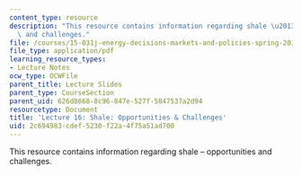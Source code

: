 ```yaml
---
content_type: resource
description: "This resource contains information regarding shale \u2013 opportunities\
  \ and challenges."
file: /courses/15-031j-energy-decisions-markets-and-policies-spring-2012/2c694983cdef5230f22a4f75a51ad700_MIT15_031JS12_lec16.pdf
file_type: application/pdf
learning_resource_types:
- Lecture Notes
ocw_type: OCWFile
parent_title: Lecture Slides
parent_type: CourseSection
parent_uid: 626d8668-8c96-847e-527f-5847537a2d94
resourcetype: Document
title: 'Lecture 16: Shale: Opportunities & Challenges'
uid: 2c694983-cdef-5230-f22a-4f75a51ad700
---
```

This resource contains information regarding shale – opportunities and challenges.